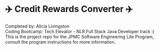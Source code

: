 # :airplane: Credit Rewards Converter :airplane:
Completed by: Alicia Livingston
<br>
Coding Bootcamp: Tech Elevator - NLR Full Stack Java Developer track
:)
<br>
This is the project repo for the JPMC Software Engineering Lite Program, consult the program instructions for more information.
